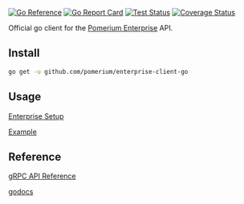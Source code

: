 [![Go Reference](https://pkg.go.dev/badge/github.com/pomerium/enterprise-client-go.svg)](https://pkg.go.dev/github.com/pomerium/enterprise-client-go)
[![Go Report Card](https://goreportcard.com/badge/github.com/pomerium/enterprise-client-go)](https://goreportcard.com/report/github.com/pomerium/enterprise-client-go)
[![Test Status](https://img.shields.io/github/actions/workflow/status/pomerium/enterprise-client-go/test.yaml?branch=main)](https://img.shields.io/github/actions/workflow/status/pomerium/enterprise-client-go/test.yaml?branch=main)
[![Coverage Status](https://coveralls.io/repos/github/pomerium/enterprise-client-go/badge.svg)](https://coveralls.io/github/pomerium/enterprise-client-go)

Official go client for the [Pomerium Enterprise](https://www.pomerium.com/enterprise/about.html) API.

## Install

```bash
go get -u github.com/pomerium/enterprise-client-go
```

## Usage

[Enterprise Setup](https://pomerium.io/enterprise/api.html)

[Example](https://github.com/pomerium/enterprise-client-go/blob/master/example/main.go)

## Reference

[gRPC API Reference](https://github.com/pomerium/enterprise-client/blob/master/API.md)

[godocs](https://pkg.go.dev/github.com/pomerium/enterprise-client-go)
